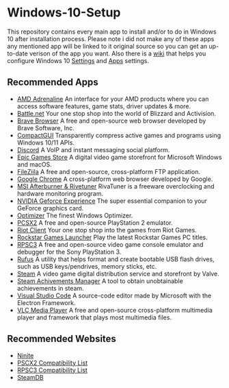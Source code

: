 # Windows-10-Setup
This repository contains every main app to install and/or to do in Windows 10 after installation process. Please note i did not make any of these apps any mentioned app will be linked to it original source so you can get an up-to-date verison of the app you want. Also there is a [wiki]() that helps you configure Windows 10 [Settings]() and [Apps]() settings.


## Recommended Apps

- [AMD Adrenaline](https://www.amd.com/en/technologies/software) An interface for your AMD products where you can access software features, game stats, driver updates & more.
- [Battle.net](https://us.shop.battle.net/en-us) Your one stop shop into the world of Blizzard and Activision.
- [Brave Browser](https://brave.com) A free and open-source web browser developed by Brave Software, Inc.
- [CompactGUI](https://github.com/IridiumIO/CompactGUI) Transparently compress active games and programs using Windows 10/11 APIs.
- [Discord](https://discord.com) A VoIP and instant messaging social platform.
- [Epic Games Store](https://store.epicgames.com/en-US/) A digital video game storefront for Microsoft Windows and macOS.
- [FileZiila](https://filezilla-project.org) A free and open-source, cross-platform FTP application.
- [Google Chrome](https://www.google.com/chrome/) A cross-platform web browser developed by Google.
- [MSI Afterburner & Rivetuner](https://www.msi.com/Landing/afterburner/graphics-cards) RivaTuner is a freeware overclocking and hardware monitoring program.
- [NVIDIA Geforce Experience](https://www.nvidia.com/en-me/geforce/) The super essential companion to your GeForce graphics card.
- [Optimizer](https://github.com/hellzerg/optimizer) The finest Windows Optimizer.
- [PCSX2](https://pcsx2.net) A free and open-source PlayStation 2 emulator.
- [Riot Client](https://www.riotgames.com/en) Your one stop shop into the games from Riot Games.
- [Rockstar Games Launcher](https://socialclub.rockstargames.com/rockstar-games-launcher) Play the latest Rockstar Games PC titles.
- [RPSC3](https://rpcs3.net) A free and open-source video game console emulator and debugger for the Sony PlayStation 3.
- [Rufus](https://rufus.ie/en/) A utility that helps format and create bootable USB flash drives, such as USB keys/pendrives, memory sticks, etc.
- [Steam](https://store.steampowered.com) A video game digital distribution service and storefront by Valve.
- [Steam Achivements Manager](https://github.com/gibbed/SteamAchievementManager) A tool to obtain unobtainable achievements in steam.
- [Visual Studio Code](https://code.visualstudio.com/) A source-code editor made by Microsoft with the Electron Framework.
- [VLC Media Player](https://www.videolan.org/vlc/) A free and open-source cross-platform multimedia player and framework that plays most multimedia files.


## Recommended Websites

- [Ninite](https://ninite.com/)
- [PSCX2 Compatibility List](https://pcsx2.net/compat)
- [RPSC3 Compatibility List](https://rpcs3.net/compatibility)
- [SteamDB](https://steamdb.info)
